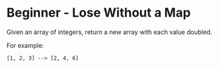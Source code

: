# Beginner - Lose Without a Map

Given an array of integers, return a new array with each value doubled.

For example:
```
[1, 2, 3] --> [2, 4, 6]
```

